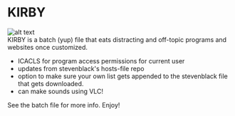 # KIRBY
![alt text](https://github.com/kurt-apple/KIRBY/blob/master/ICON/kirby.ico "Kirby to the rescue!")   
KIRBY is a batch (yup) file that eats distracting and off-topic programs and websites once customized.
- ICACLS for program access permissions for current user
- updates from stevenblack's hosts-file repo
- option to make sure your own list gets appended to the stevenblack file that gets downloaded.
- can make sounds using VLC!

See the batch file for more info. Enjoy!
